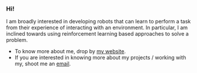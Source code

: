 ### Hi!

I am broadly interested in developing robots that can learn to perform a task from their experience of interacting with an environment. In particular, I am inclined towards using reinforcement learning based approaches to solve a problem. 


- To know more about me, drop by [my website](https://khush3.github.io/). 
- If you are interested in knowing more about my projects / working with my, shoot me an [email](mailto:agrawalkhush2000@gmail.com). 
